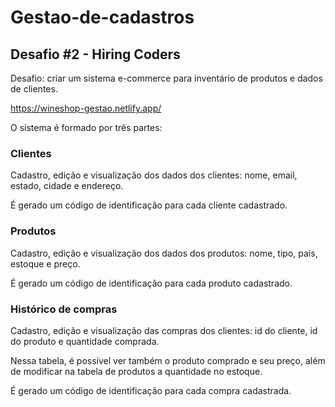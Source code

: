 # Gestao-de-cadastros
## Desafio #2 - Hiring Coders
Desafio: criar um sistema e-commerce para inventário de produtos e dados de clientes.

https://wineshop-gestao.netlify.app/

O sistema é formado por três partes:
### Clientes
Cadastro, edição e visualização dos dados dos clientes: nome, email, estado, cidade e endereço.

É gerado um código de identificação para cada cliente cadastrado.

### Produtos
Cadastro, edição e visualização dos dados dos produtos: nome, tipo, país, estoque e preço.

É gerado um código de identificação para cada produto cadastrado.

### Histórico de compras
Cadastro, edição e visualização das compras dos clientes: id do cliente, id do produto e quantidade comprada.

Nessa tabela, é possível ver também o produto comprado e seu preço, além de modificar na tabela de produtos a quantidade no estoque.

É gerado um código de identificação para cada compra cadastrada.
